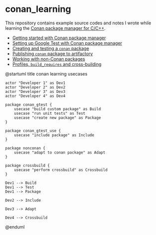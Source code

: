 # conan_learning

This repository contains example source codes and notes I wrote while learning the [Conan package manager for C/C++](https://conan.io/).

* [Getting started with Conan package manager](blog/getting-started-with-conan.md)
* [Setting up Google Test with Conan package manager](blog/setup-gtest-with-conan.md)
* [Creating and testing a `conan` package](blog/create-and-test-conan-package.md)
* [Publishing `conan` package to artifactory](blog/publish-conan-package-to-artifactory.md)
* [Working with non-Conan packages](blog/create-and-test-conan-package.md)
* [Profiles, `build_requires` and cross-building](blog/profiles-build-requires-cross-building.md)

@startuml
    title conan learning usecases

    actor "Developer 1" as Dev1
    actor "Developer 2" as Dev2
    actor "Developer 3" as Dev3
    actor "Developer 4" as Dev4

    package conan_gtest {
        usecase "build custom package" as Build
        usecase "run unit tests" as Test
        usecase "create new package" as Package
    }

    package conan_gtest_use {
        usecase "include package" as Include
    }

    package nonconan {
        usecase "adapt to conan package" as Adapt
    }

    package crossbuild {
        usecase "perform crossbuild" as Crossbuild
    }

    Dev1 --> Build
    Dev1 --> Test
    Dev1 --> Package

    Dev2 --> Include

    Dev3 --> Adapt

    Dev4 --> Crossbuild
@enduml
